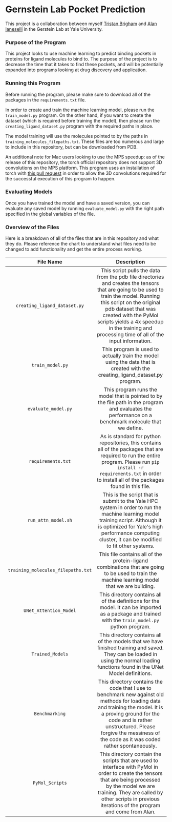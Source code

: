 # Gernstein Lab Pocket Prediction

This project is a collaboration between myself [Tristan Brigham](mailto:tristan.brigham@yale.edu) and [Alan Ianeselli](mailto:alan.ianeselli@yale.edu) in the Gerstein Lab at Yale University.


### Purpose of the Program

This project looks to use machine learning to predict binding pockets in proteins for ligand molecules to bind to. The purpose of the project is to decrease the time that it takes to find these pockets, and will be potentially expanded into programs looking at drug discovery and application. 


### Running this Program

Before running the program, please make sure to download all of the packages in the `requirements.txt` file.

In order to create and train the machine learning model, please run the `train_model.py` program. On the other hand, if you want to create the dataset (which is required before training the model), then please run the `creating_ligand_dataset.py` program with the required paths in place. 

The model training will use the molecules pointed to by the paths in `training_molecules_filepaths.txt`. These files are too numerous and large to include in this repository, but can be downloaded from PDB. 

An additional note for Mac users looking to use the MPS speedup: as of the release of this repository, the torch official repository does not support 3D convolutions on the MPS platform. This program uses an installation of torch with [this pull request](https://github.com/pytorch/pytorch/pull/99246) in order to allow the 3D convolutions required for the successful execution of this program to happen.

### Evaluating Models
Once you have trained the model and have a saved version, you can evaluate any saved model by running `evaluate_model.py` with the right path specified in the global variables of the file. 

### Overview of the Files

Here is a breakdown of all of the files that are in this repository and what they do. Please reference the chart to understand what files need to be changed to add functionality and get the entire process working. 

| File Name                   | Description                                                        |
|:---------------------------:|:------------------------------------------------------------------:|
| `creating_ligand_dataset.py` | This script pulls the data from the pdb file directories and creates the tensors that are going to be used to train the model. Running this script on the original pdb dataset that was created with the PyMol scripts yields a 4x speedup in the training and processing time of all of the input information. |
| `train_model.py` | This program is used to actually train the model using the data that is created with the creating_ligand_dataset.py program. |
| `evaluate_model.py` | This program runs the model that is pointed to by the file path in the program and evaluates the performance on a benchmark molecule that we define. |
| `requirements.txt` | As is standard for python repositories, this contains all of the packages that are required to run the entire program. Please run `pip install -r requirements.txt` in order to install all of the packages found in this file. |
| `run_attn_model.sh` | This is the script that is submit to the Yale HPC system in order to run the machine learning model training script. Although it is optimized for Yale's high performance computing cluster, it can be modified to fit other systems. |
| `training_molecules_filepaths.txt` | This file contains all of the protein-ligand combinations that are going to be used to train the machine learning model that we are building. |
| `UNet_Attention_Model` | This directory contains all of the definitions for the model. It can be imported as a package and trained with the `train_model.py` python program. |
| `Trained_Models` | This directory contains all of the models that we have finished training and saved. They can be loaded in using the normal loading functions found in the UNet Model definitions. |
| `Benchmarking` | This directory contains the code that I use to benchmark new against old methods for loading data and training the model. It is a proving ground for the code and is rather unstructured. Please forgive the messiness of the code as it was coded rather spontaneously. |
| `PyMol_Scripts` | This directory contain the scripts that are used to interface with PyMol in order to create the tensors that are being processed by the model we are training. They are called by other scripts in previous iterations of the program and come from Alan. |
